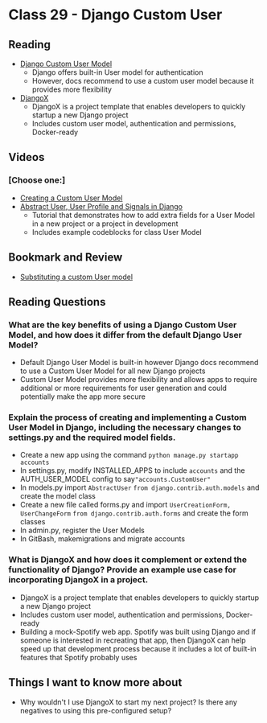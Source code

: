 # Class 29 - Django Custom User

## Reading

- [Django Custom User Model](https://learndjango.com/tutorials/django-custom-user-model)
    - Django offers built-in User model for authentication
    - However, docs recommend to use a custom user model because it provides more flexibility
- [DjangoX](https://github.com/wsvincent/djangox)
    - DjangoX is a project template that enables developers to quickly startup a new Django project
    - Includes custom user model, authentication and permissions, Docker-ready

## Videos

### [Choose one:]

- [Creating a Custom User Model](https://www.youtube.com/watch?v=eCeRC7E8Z7Y&t=59s)
- [Abstract User, User Profile and Signals in Django](https://www.youtube.com/watch?v=EudKs1HPUfE)
    - Tutorial that demonstrates how to add extra fields for a User Model in a new project or a project in development
    - Includes example codeblocks for class User Model

## Bookmark and Review

- [Substituting a custom User model](https://docs.djangoproject.com/en/3.0/topics/auth/customizing/#auth-custom-user)

## Reading Questions

### What are the key benefits of using a Django Custom User Model, and how does it differ from the default Django User Model?

- Default Django User Model is built-in however Django docs recommend to use a Custom User Model for all new Django projects
- Custom User Model provides more flexibility and allows apps to require additional or more requirements for user generation and could potentially make the app more secure

### Explain the process of creating and implementing a Custom User Model in Django, including the necessary changes to settings.py and the required model fields.

- Create a new app using the command ```python manage.py startapp accounts```
- In settings.py, modify INSTALLED_APPS to include ```accounts``` and the AUTH_USER_MODEL config to say```"accounts.CustomUser"```
- In models.py import ```AbstractUser``` ```from django.contrib.auth.models``` and create the model class
- Create a new file called forms.py and import ```UserCreationForm, UserChangeForm``` ```from django.contrib.auth.forms``` and create the form classes
- In admin.py, register the User Models
- In GitBash, makemigrations and migrate accounts

### What is DjangoX and how does it complement or extend the functionality of Django? Provide an example use case for incorporating DjangoX in a project.

- DjangoX is a project template that enables developers to quickly startup a new Django project
- Includes custom user model, authentication and permissions, Docker-ready
- Building a mock-Spotify web app. Spotify was built using Django and if someone is interested in recreating that app, then DjangoX can help speed up that development process because it includes a lot of built-in features that Spotify probably uses

## Things I want to know more about

- Why wouldn't I use DjangoX to start my next project? Is there any negatives to using this pre-configured setup?
